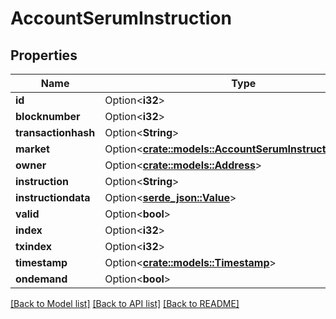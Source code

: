# AccountSerumInstruction

## Properties

Name | Type | Description | Notes
------------ | ------------- | ------------- | -------------
**id** | Option<**i32**> |  | [optional]
**blocknumber** | Option<**i32**> |  | [optional]
**transactionhash** | Option<**String**> |  | [optional]
**market** | Option<[**crate::models::AccountSerumInstructionMarket**](AccountSerumInstruction_market.md)> |  | [optional]
**owner** | Option<[**crate::models::Address**](Address.md)> |  | [optional]
**instruction** | Option<**String**> |  | [optional]
**instructiondata** | Option<[**serde_json::Value**](.md)> |  | [optional]
**valid** | Option<**bool**> |  | [optional]
**index** | Option<**i32**> |  | [optional]
**txindex** | Option<**i32**> |  | [optional]
**timestamp** | Option<[**crate::models::Timestamp**](Timestamp.md)> |  | [optional]
**ondemand** | Option<**bool**> |  | [optional]

[[Back to Model list]](../solanabeach_api.wiki/Home.md#documentation-for-models) [[Back to API list]](../solanabeach_api.wiki/Home.md#documentation-for-api-endpoints) [[Back to README]](../solanabeach_api.wiki/Home.md)


